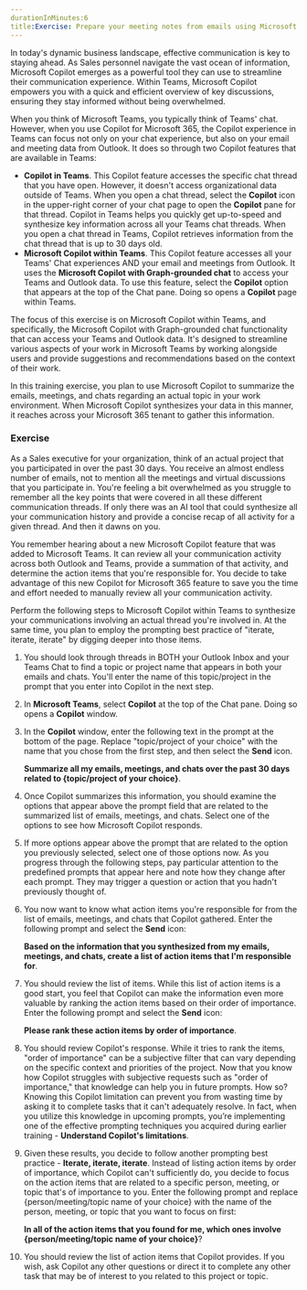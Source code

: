 ```yaml
---
durationInMinutes:6
title:Exercise: Prepare your meeting notes from emails using Microsoft Copilot
---
```

In today's dynamic business landscape, effective communication is key to staying ahead. As Sales personnel navigate the vast ocean of information, Microsoft Copilot emerges as a powerful tool they can use to streamline their communication experience. Within Teams, Microsoft Copilot empowers you with a quick and efficient overview of key discussions, ensuring they stay informed without being overwhelmed.

When you think of Microsoft Teams, you typically think of Teams' chat. However, when you use Copilot for Microsoft 365, the Copilot experience in Teams can focus not only on your chat experience, but also on your email and meeting data from Outlook. It does so through two Copilot features that are available in Teams:

 -  **Copilot in Teams**. This Copilot feature accesses the specific chat thread that you have open. However, it doesn't access organizational data outside of Teams. When you open a chat thread, select the **Copilot** icon in the upper-right corner of your chat page to open the **Copilot** pane for that thread. Copilot in Teams helps you quickly get up-to-speed and synthesize key information across all your Teams chat threads. When you open a chat thread in Teams, Copilot retrieves information from the chat thread that is up to 30 days old.
 -  **Microsoft Copilot within Teams**. This Copilot feature accesses all your Teams' Chat experiences AND your email and meetings from Outlook. It uses the **Microsoft Copilot with Graph-grounded chat** to access your Teams and Outlook data. To use this feature, select the **Copilot** option that appears at the top of the Chat pane. Doing so opens a **Copilot** page within Teams.

The focus of this exercise is on Microsoft Copilot within Teams, and specifically, the Microsoft Copilot with Graph-grounded chat functionality that can access your Teams and Outlook data. It's designed to streamline various aspects of your work in Microsoft Teams by working alongside users and provide suggestions and recommendations based on the context of their work.

In this training exercise, you plan to use Microsoft Copilot to summarize the emails, meetings, and chats regarding an actual topic in your work environment. When Microsoft Copilot synthesizes your data in this manner, it reaches across your Microsoft 365 tenant to gather this information.

### Exercise

As a Sales executive for your organization, think of an actual project that you participated in over the past 30 days. You receive an almost endless number of emails, not to mention all the meetings and virtual discussions that you participate in. You're feeling a bit overwhelmed as you struggle to remember all the key points that were covered in all these different communication threads. If only there was an AI tool that could synthesize all your communication history and provide a concise recap of all activity for a given thread. And then it dawns on you.

You remember hearing about a new Microsoft Copilot feature that was added to Microsoft Teams. It can review all your communication activity across both Outlook and Teams, provide a summation of that activity, and determine the action items that you're responsible for. You decide to take advantage of this new Copilot for Microsoft 365 feature to save you the time and effort needed to manually review all your communication activity.

Perform the following steps to Microsoft Copilot within Teams to synthesize your communications involving an actual thread you're involved in. At the same time, you plan to employ the prompting best practice of "iterate, iterate, iterate" by digging deeper into those items.

1.  You should look through threads in BOTH your Outlook Inbox and your Teams Chat to find a topic or project name that appears in both your emails and chats. You'll enter the name of this topic/project in the prompt that you enter into Copilot in the next step.
2.  In **Microsoft Teams**, select **Copilot** at the top of the Chat pane. Doing so opens a **Copilot** window.
3.  In the **Copilot** window, enter the following text in the prompt at the bottom of the page. Replace "topic/project of your choice" with the name that you chose from the first step, and then select the **Send** icon.
    
    **Summarize all my emails, meetings, and chats over the past 30 days related to \{topic/project of your choice\}**.
4.  Once Copilot summarizes this information, you should examine the options that appear above the prompt field that are related to the summarized list of emails, meetings, and chats. Select one of the options to see how Microsoft Copilot responds.
5.  If more options appear above the prompt that are related to the option you previously selected, select one of those options now. As you progress through the following steps, pay particular attention to the predefined prompts that appear here and note how they change after each prompt. They may trigger a question or action that you hadn't previously thought of.
6.  You now want to know what action items you're responsible for from the list of emails, meetings, and chats that Copilot gathered. Enter the following prompt and select the **Send** icon:
    
    **Based on the information that you synthesized from my emails, meetings, and chats, create a list of action items that I'm responsible for**.
7.  You should review the list of items. While this list of action items is a good start, you feel that Copilot can make the information even more valuable by ranking the action items based on their order of importance. Enter the following prompt and select the **Send** icon:
    
    **Please rank these action items by order of importance**.
8.  You should review Copilot's response. While it tries to rank the items, "order of importance" can be a subjective filter that can vary depending on the specific context and priorities of the project. Now that you know how Copilot struggles with subjective requests such as "order of importance," that knowledge can help you in future prompts. How so? Knowing this Copilot limitation can prevent you from wasting time by asking it to complete tasks that it can't adequately resolve. In fact, when you utilize this knowledge in upcoming prompts, you’re implementing one of the effective prompting techniques you acquired during earlier training - **Understand Copilot's limitations**.
9.  Given these results, you decide to follow another prompting best practice - **Iterate, iterate, iterate**. Instead of listing action items by order of importance, which Copilot can't sufficiently do, you decide to focus on the action items that are related to a specific person, meeting, or topic that's of importance to you. Enter the following prompt and replace \{person/meeting/topic name of your choice\} with the name of the person, meeting, or topic that you want to focus on first:
    
    **In all of the action items that you found for me, which ones involve \{person/meeting/topic name of your choice\}**?
10. You should review the list of action items that Copilot provides. If you wish, ask Copilot any other questions or direct it to complete any other task that may be of interest to you related to this project or topic.
